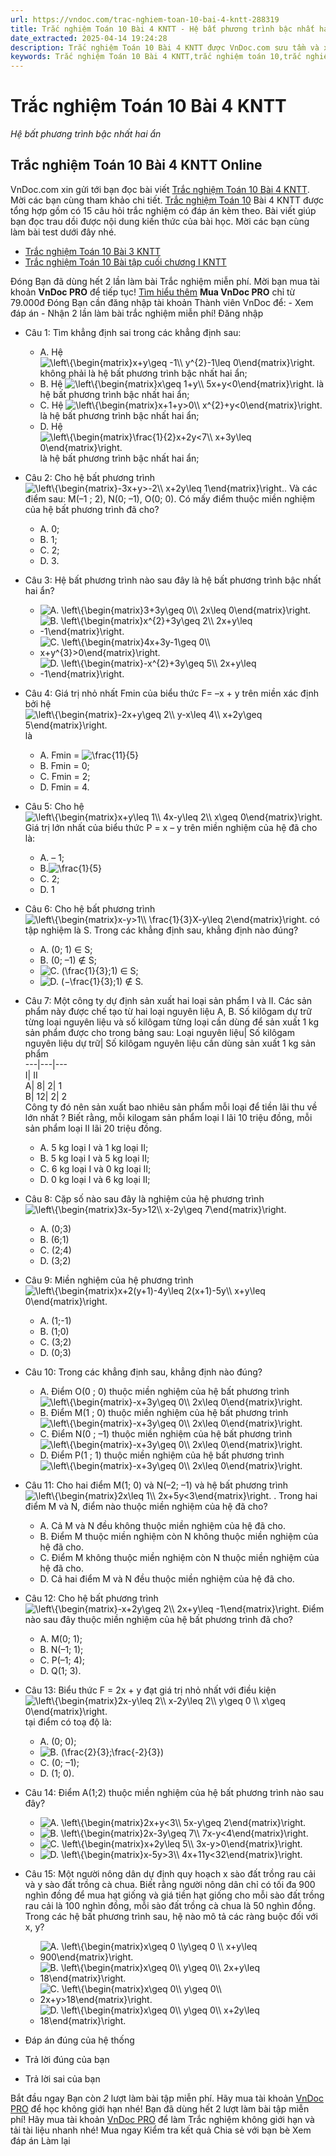 ```yaml
---
url: https://vndoc.com/trac-nghiem-toan-10-bai-4-kntt-288319
title: Trắc nghiệm Toán 10 Bài 4 KNTT - Hệ bất phương trình bậc nhất hai ẩn - VnDoc.com
date_extracted: 2025-04-14 19:24:28
description: Trắc nghiệm Toán 10 Bài 4 KNTT được VnDoc.com sưu tầm và xin gửi tới bạn đọc cùng tham khảo.
keywords: Trắc nghiệm Toán 10 Bài 4 KNTT,trắc nghiệm toán 10,trắc nghiệm toán 10 KNTT,toán 10,toán lớp 10,toán 10 KNTT,toán 10 bài 4,Hệ bất phương trình bậc nhất hai ẩn
---
```


# Trắc nghiệm Toán 10 Bài 4 KNTT
 _Hệ bất phương trình bậc nhất hai ẩn_
## Trắc nghiệm Toán 10 Bài 4 KNTT Online
VnDoc.com xin gửi tới bạn đọc bài viết [Trắc nghiệm Toán 10 Bài 4 KNTT](<https://vndoc.com/trac-nghiem-toan-10-bai-4-kntt-288319>). Mời các bạn cùng tham khảo chi tiết.
[Trắc nghiệm Toán 10](<https://vndoc.com/test-mon-toan-lop10>) Bài 4 KNTT được tổng hợp gồm có 15 câu hỏi trắc nghiệm có đáp án kèm theo. Bài viết giúp bạn đọc trau dồi được nội dung kiến thức của bài học. Mời các bạn cùng làm bài test dưới đây nhé.
  * [Trắc nghiệm Toán 10 Bài 3 KNTT](<https://vndoc.com/trac-nghiem-toan-10-bai-3-kntt-288312>)
  * [Trắc nghiệm Toán 10 Bài tập cuối chương I KNTT](<https://vndoc.com/trac-nghiem-toan-10-bai-tap-cuoi-chuong-1-kntt-288308>)

Đóng
Bạn đã dùng hết 2 lần làm bài Trắc nghiệm miễn phí. Mời bạn mua tài khoản **VnDoc PRO** để tiếp tục\! [Tìm hiểu thêm](</pro>)
**Mua VnDoc PRO** chỉ từ 79.000đ
Đóng
Bạn cần đăng nhập tài khoản Thành viên VnDoc để:
\- Xem đáp án
\- Nhận 2 lần làm bài trắc nghiệm miễn phí\!
Đăng nhập 
  * Câu 1:
Tìm khẳng định sai trong các khẳng định sau:
    * A. Hệ ![\\left\\{\\begin{matrix}x+y\\geq -1\\\\ y^{2}-1\\leq 0\\end{matrix}\\right.](https://tex.vdoc.vn?tex=%5Cleft%5C%7B%5Cbegin%7Bmatrix%7Dx%2By%5Cgeq%20-1%5C%5C%20y%5E%7B2%7D-1%5Cleq%200%5Cend%7Bmatrix%7D%5Cright.) không phải là hệ bất phương trình bậc nhất hai ẩn;
    * B. Hệ ![\\left\\{\\begin{matrix}x\\geq 1+y\\\\ 5x+y<0\\end{matrix}\\right.](https://tex.vdoc.vn?tex=%5Cleft%5C%7B%5Cbegin%7Bmatrix%7Dx%5Cgeq%201%2By%5C%5C%205x%2By%3C0%5Cend%7Bmatrix%7D%5Cright.) là hệ bất phương trình bậc nhất hai ẩn;
    * C. Hệ ![\\left\\{\\begin{matrix}x+1+y>0\\\\ x^{2}+y<0\\end{matrix}\\right.](https://tex.vdoc.vn?tex=%5Cleft%5C%7B%5Cbegin%7Bmatrix%7Dx%2B1%2By%3E0%5C%5C%20x%5E%7B2%7D%2By%3C0%5Cend%7Bmatrix%7D%5Cright.) là hệ bất phương trình bậc nhất hai ẩn;
    * D. Hệ ![\\left\\{\\begin{matrix}\\frac{1}{2}x+2y<7\\\\ x+3y\\leq 0\\end{matrix}\\right.](https://tex.vdoc.vn?tex=%5Cleft%5C%7B%5Cbegin%7Bmatrix%7D%5Cfrac%7B1%7D%7B2%7Dx%2B2y%3C7%5C%5C%20x%2B3y%5Cleq%200%5Cend%7Bmatrix%7D%5Cright.) là hệ bất phương trình bậc nhất hai ẩn;
  * Câu 2:
Cho hệ bất phương trình ![\\left\\{\\begin{matrix}-3x+y>-2\\\\ x+2y\\leq 1\\end{matrix}\\right.](https://tex.vdoc.vn?tex=%5Cleft%5C%7B%5Cbegin%7Bmatrix%7D-3x%2By%3E-2%5C%5C%20x%2B2y%5Cleq%201%5Cend%7Bmatrix%7D%5Cright.). Và các điểm sau: M\(–1 ; 2\), N\(0; –1\), O\(0; 0\). Có mấy điểm thuộc miền nghiệm của hệ bất phương trình đã cho?
    * A. 0;
    * B. 1;
    * C. 2;
    * D. 3.
  * Câu 3:
Hệ bất phương trình nào sau đây là hệ bất phương trình bậc nhất hai ẩn?
    * ![A. \\left\\{\\begin{matrix}3+3y\\geq 0\\\\ 2x\\leq 0\\end{matrix}\\right.](https://tex.vdoc.vn?tex=A.%20%5Cleft%5C%7B%5Cbegin%7Bmatrix%7D3%2B3y%5Cgeq%200%5C%5C%202x%5Cleq%200%5Cend%7Bmatrix%7D%5Cright.)
    * ![B. \\left\\{\\begin{matrix}x^{2}+3y\\geq 2\\\\ 2x+y\\leq -1\\end{matrix}\\right.](https://tex.vdoc.vn?tex=B.%20%5Cleft%5C%7B%5Cbegin%7Bmatrix%7Dx%5E%7B2%7D%2B3y%5Cgeq%202%5C%5C%202x%2By%5Cleq%20-1%5Cend%7Bmatrix%7D%5Cright.)
    * ![C. \\left\\{\\begin{matrix}4x+3y-1\\geq 0\\\\ x+y^{3}>0\\end{matrix}\\right.](https://tex.vdoc.vn?tex=C.%20%5Cleft%5C%7B%5Cbegin%7Bmatrix%7D4x%2B3y-1%5Cgeq%200%5C%5C%20x%2By%5E%7B3%7D%3E0%5Cend%7Bmatrix%7D%5Cright.)
    * ![D. \\left\\{\\begin{matrix}-x^{2}+3y\\geq 5\\\\ 2x+y\\leq -1\\end{matrix}\\right.](https://tex.vdoc.vn?tex=D.%20%5Cleft%5C%7B%5Cbegin%7Bmatrix%7D-x%5E%7B2%7D%2B3y%5Cgeq%205%5C%5C%202x%2By%5Cleq%20-1%5Cend%7Bmatrix%7D%5Cright.)
  * Câu 4:
Giá trị nhỏ nhất Fmin của biểu thức F= –x + y trên miền xác định bởi hệ ![\\left\\{\\begin{matrix}-2x+y\\geq 2\\\\ y-x\\leq 4\\\\ x+2y\\geq 5\\end{matrix}\\right.](https://tex.vdoc.vn?tex=%5Cleft%5C%7B%5Cbegin%7Bmatrix%7D-2x%2By%5Cgeq%202%5C%5C%20y-x%5Cleq%204%5C%5C%20x%2B2y%5Cgeq%205%5Cend%7Bmatrix%7D%5Cright.) là
    * A. Fmin = ![\\frac{11}{5}](https://tex.vdoc.vn?tex=%5Cfrac%7B11%7D%7B5%7D)
    * B. Fmin = 0;
    * C. Fmin = 2;
    * D. Fmin = 4.
  * Câu 5:
Cho hệ ![\\left\\{\\begin{matrix}x+y\\leq 1\\\\ 4x-y\\leq 2\\\\ x\\geq 0\\end{matrix}\\right.](https://tex.vdoc.vn?tex=%5Cleft%5C%7B%5Cbegin%7Bmatrix%7Dx%2By%5Cleq%201%5C%5C%204x-y%5Cleq%202%5C%5C%20x%5Cgeq%200%5Cend%7Bmatrix%7D%5Cright.) Giá trị lớn nhất của biểu thức P = x – y trên miền nghiệm của hệ đã cho là:
    * A. – 1;
    * B.![\\frac{1}{5}](https://tex.vdoc.vn?tex=%5Cfrac%7B1%7D%7B5%7D)
    * C. 2;
    * D. 1
  * Câu 6:
Cho hệ bất phương trình ![\\left\\{\\begin{matrix}x-y>1\\\\ \\frac{1}{3}X-y\\leq 2\\end{matrix}\\right.](https://tex.vdoc.vn?tex=%5Cleft%5C%7B%5Cbegin%7Bmatrix%7Dx-y%3E1%5C%5C%20%5Cfrac%7B1%7D%7B3%7DX-y%5Cleq%202%5Cend%7Bmatrix%7D%5Cright.) có tập nghiệm là S. Trong các khẳng định sau, khẳng định nào đúng?
    * A. \(0; 1\) ∈ S;
    * B. \(0; –1\) ∉ S;
    * ![C. \(\\frac{1}{3};1\) ∈ S;](https://tex.vdoc.vn?tex=C.%20\(%5Cfrac%7B1%7D%7B3%7D%3B1\)%20%E2%88%88%20S%3B)
    * ![D. \(−\\frac{1}{3};1\) ∉ S.](https://tex.vdoc.vn?tex=D.%20\(%E2%88%92%5Cfrac%7B1%7D%7B3%7D%3B1\)%20%E2%88%89%20S.)
  * Câu 7:
Một công ty dự định sản xuất hai loại sản phẩm I và II. Các sản phẩm này được chế tạo từ hai loại nguyên liệu A, B. Số kilôgam dự trữ từng loại nguyên liệu và số kilôgam từng loại cần dùng để sản xuất 1 kg sản phẩm được cho trong bảng sau:
Loại nguyên liệu| Số kilôgam nguyên liệu dự trữ| Số kilôgam nguyên liệu cần dùng sản xuất 1 kg sản phẩm  
---|---|---  
I| II  
A| 8| 2| 1  
B| 12| 2| 2  
Công ty đó nên sản xuất bao nhiêu sản phẩm mỗi loại để tiền lãi thu về lớn nhất ? Biết rằng, mỗi kilogam sản phẩm loại I lãi 10 triệu đồng, mỗi sản phẩm loại II lãi 20 triệu đồng.
    * A. 5 kg loại I và 1 kg loại II;
    * B. 5 kg loại I và 5 kg loại II;
    * C. 6 kg loại I và 0 kg loại II;
    * D. 0 kg loại I và 6 kg loại II;
  * Câu 8:
Cặp số nào sau đây là nghiệm của hệ phương trình ![\\left\\{\\begin{matrix}3x-5y>12\\\\ x-2y\\geq 7\\end{matrix}\\right.](https://tex.vdoc.vn?tex=%5Cleft%5C%7B%5Cbegin%7Bmatrix%7D3x-5y%3E12%5C%5C%20x-2y%5Cgeq%207%5Cend%7Bmatrix%7D%5Cright.)
    * A. \(0;3\)
    * B. \(6;1\)
    * C. \(2;4\)
    * D. \(3;2\)
  * Câu 9:
Miền nghiệm của hệ phương trình ![\\left\\{\\begin{matrix}x+2\(y+1\)-4y\\leq 2\(x+1\)-5y\\\\ x+y\\leq 0\\end{matrix}\\right.](https://tex.vdoc.vn?tex=%5Cleft%5C%7B%5Cbegin%7Bmatrix%7Dx%2B2\(y%2B1\)-4y%5Cleq%202\(x%2B1\)-5y%5C%5C%20x%2By%5Cleq%200%5Cend%7Bmatrix%7D%5Cright.)
    * A. \(1;-1\)
    * B. \(1;0\)
    * C. \(3;2\)
    * D. \(0;3\)
  * Câu 10:
Trong các khẳng định sau, khẳng định nào đúng?
    * A. Điểm O\(0 ; 0\) thuộc miền nghiệm của hệ bất phương trình ![\\left\\{\\begin{matrix}-x+3y\\geq 0\\\\ 2x\\leq 0\\end{matrix}\\right.](https://tex.vdoc.vn?tex=%5Cleft%5C%7B%5Cbegin%7Bmatrix%7D-x%2B3y%5Cgeq%200%5C%5C%202x%5Cleq%200%5Cend%7Bmatrix%7D%5Cright.)
    * B. Điểm M\(1 ; 0\) thuộc miền nghiệm của hệ bất phương trình ![\\left\\{\\begin{matrix}-x+3y\\geq 0\\\\ 2x\\leq 0\\end{matrix}\\right.](https://tex.vdoc.vn?tex=%5Cleft%5C%7B%5Cbegin%7Bmatrix%7D-x%2B3y%5Cgeq%200%5C%5C%202x%5Cleq%200%5Cend%7Bmatrix%7D%5Cright.)
    * C. Điểm N\(0 ; –1\) thuộc miền nghiệm của hệ bất phương trình ![\\left\\{\\begin{matrix}-x+3y\\geq 0\\\\ 2x\\leq 0\\end{matrix}\\right.](https://tex.vdoc.vn?tex=%5Cleft%5C%7B%5Cbegin%7Bmatrix%7D-x%2B3y%5Cgeq%200%5C%5C%202x%5Cleq%200%5Cend%7Bmatrix%7D%5Cright.)
    * D. Điểm P\(1 ; 1\) thuộc miền nghiệm của hệ bất phương trình ![\\left\\{\\begin{matrix}-x+3y\\geq 0\\\\ 2x\\leq 0\\end{matrix}\\right.](https://tex.vdoc.vn?tex=%5Cleft%5C%7B%5Cbegin%7Bmatrix%7D-x%2B3y%5Cgeq%200%5C%5C%202x%5Cleq%200%5Cend%7Bmatrix%7D%5Cright.)
  * Câu 11:
Cho hai điểm M\(1; 0\) và N\(–2; –1\) và hệ bất phương trình ![\\left\\{\\begin{matrix}2x\\leq 1\\\\ 2x+5y<3\\end{matrix}\\right.](https://tex.vdoc.vn?tex=%5Cleft%5C%7B%5Cbegin%7Bmatrix%7D2x%5Cleq%201%5C%5C%202x%2B5y%3C3%5Cend%7Bmatrix%7D%5Cright.) . Trong hai điểm M và N, điểm nào thuộc miền nghiệm của hệ đã cho?
    * A. Cả M và N đều không thuộc miền nghiệm của hệ đã cho.
    * B. Điểm M thuộc miền nghiệm còn N không thuộc miền nghiệm của hệ đã cho.
    * C. Điểm M không thuộc miền nghiệm còn N thuộc miền nghiệm của hệ đã cho.
    * D. Cả hai điểm M và N đều thuộc miền nghiệm của hệ đã cho.
  * Câu 12:
Cho hệ bất phương trình ![\\left\\{\\begin{matrix}-x+2y\\geq 2\\\\ 2x+y\\leq -1\\end{matrix}\\right.](https://tex.vdoc.vn?tex=%5Cleft%5C%7B%5Cbegin%7Bmatrix%7D-x%2B2y%5Cgeq%202%5C%5C%202x%2By%5Cleq%20-1%5Cend%7Bmatrix%7D%5Cright.) Điểm nào sau đây thuộc miền nghiệm của hệ bất phương trình đã cho?
    * A. M\(0; 1\);
    * B. N\(–1; 1\);
    * C. P\(–1; 4\);
    * D. Q\(1; 3\).
  * Câu 13:
Biểu thức F = 2x + y đạt giá trị nhỏ nhất với điều kiện ![\\left\\{\\begin{matrix}2x-y\\leq 2\\\\ x-2y\\leq 2\\\\ y\\geq 0 \\\\ x\\geq 0\\end{matrix}\\right.](https://tex.vdoc.vn?tex=%5Cleft%5C%7B%5Cbegin%7Bmatrix%7D2x-y%5Cleq%202%5C%5C%20x-2y%5Cleq%202%5C%5C%20y%5Cgeq%200%20%5C%5C%20x%5Cgeq%200%5Cend%7Bmatrix%7D%5Cright.) tại điểm có toạ độ là:
    * A. \(0; 0\);
    * ![B. \(\\frac{2}{3};\\frac{-2}{3}\)](https://tex.vdoc.vn?tex=B.%20\(%5Cfrac%7B2%7D%7B3%7D%3B%5Cfrac%7B-2%7D%7B3%7D\))
    * C. \(0; –1\);
    * D. \(1; 0\).
  * Câu 14:
Điểm A\(1;2\) thuộc miền nghiệm của hệ bất phương trình nào sau đây?
    * ![A. \\left\\{\\begin{matrix}2x+y<3\\\\ 5x-y\\geq 2\\end{matrix}\\right.](https://tex.vdoc.vn?tex=A.%20%5Cleft%5C%7B%5Cbegin%7Bmatrix%7D2x%2By%3C3%5C%5C%205x-y%5Cgeq%202%5Cend%7Bmatrix%7D%5Cright.)
    * ![B. \\left\\{\\begin{matrix}2x-3y\\geq 7\\\\ 7x-y<4\\end{matrix}\\right.](https://tex.vdoc.vn?tex=B.%20%5Cleft%5C%7B%5Cbegin%7Bmatrix%7D2x-3y%5Cgeq%207%5C%5C%207x-y%3C4%5Cend%7Bmatrix%7D%5Cright.)
    * ![C. \\left\\{\\begin{matrix}x+2y\\leq 5\\\\ 3x-y>0\\end{matrix}\\right.](https://tex.vdoc.vn?tex=C.%20%5Cleft%5C%7B%5Cbegin%7Bmatrix%7Dx%2B2y%5Cleq%205%5C%5C%203x-y%3E0%5Cend%7Bmatrix%7D%5Cright.)
    * ![D. \\left\\{\\begin{matrix}x-5y>3\\\\ 4x+11y<32\\end{matrix}\\right.](https://tex.vdoc.vn?tex=D.%20%5Cleft%5C%7B%5Cbegin%7Bmatrix%7Dx-5y%3E3%5C%5C%204x%2B11y%3C32%5Cend%7Bmatrix%7D%5Cright.)
  * Câu 15:
Một người nông dân dự định quy hoạch x sào đất trồng rau cải và y sào đất trồng cà chua. Biết rằng người nông dân chỉ có tối đa 900 nghìn đồng để mua hạt giống và giá tiền hạt giống cho mỗi sào đất trồng rau cải là 100 nghìn đồng, mỗi sào đất trồng cà chua là 50 nghìn đồng. Trong các hệ bất phương trình sau, hệ nào mô tả các ràng buộc đối với x, y?
    * ![A. \\left\\{\\begin{matrix}x\\geq 0 \\\\y\\geq 0 \\\\ x+y\\leq 900\\end{matrix}\\right.](https://tex.vdoc.vn?tex=A.%20%5Cleft%5C%7B%5Cbegin%7Bmatrix%7Dx%5Cgeq%200%20%5C%5Cy%5Cgeq%200%20%5C%5C%20x%2By%5Cleq%20900%5Cend%7Bmatrix%7D%5Cright.)
    * ![B. \\left\\{\\begin{matrix}x\\geq 0\\\\ y\\geq 0\\\\ 2x+y\\leq 18\\end{matrix}\\right.](https://tex.vdoc.vn?tex=B.%20%5Cleft%5C%7B%5Cbegin%7Bmatrix%7Dx%5Cgeq%200%5C%5C%20y%5Cgeq%200%5C%5C%202x%2By%5Cleq%2018%5Cend%7Bmatrix%7D%5Cright.)
    * ![C. \\left\\{\\begin{matrix}x\\geq 0\\\\ y\\geq 0\\\\ 2x+y>18\\end{matrix}\\right.](https://tex.vdoc.vn?tex=C.%20%5Cleft%5C%7B%5Cbegin%7Bmatrix%7Dx%5Cgeq%200%5C%5C%20y%5Cgeq%200%5C%5C%202x%2By%3E18%5Cend%7Bmatrix%7D%5Cright.)
    * ![D. \\left\\{\\begin{matrix}x\\geq 0\\\\ y\\geq 0\\\\ x+2y\\leq 18\\end{matrix}\\right.](https://tex.vdoc.vn?tex=D.%20%5Cleft%5C%7B%5Cbegin%7Bmatrix%7Dx%5Cgeq%200%5C%5C%20y%5Cgeq%200%5C%5C%20x%2B2y%5Cleq%2018%5Cend%7Bmatrix%7D%5Cright.)

  * Đáp án đúng của hệ thống
  * Trả lời đúng của bạn
  * Trả lời sai của bạn

Bắt đầu ngay
Bạn còn _2_ lượt làm bài tập miễn phí. Hãy mua tài khoản [VnDoc PRO](</pro>) để học không giới hạn nhé\!  Bạn đã dùng hết 2 lượt làm bài tập miễn phí\! Hãy mua tài khoản [VnDoc PRO](</pro>) để làm Trắc nghiệm không giới hạn và tải tài liệu nhanh nhé\!  Mua ngay
Kiểm tra kết quả Chia sẻ với bạn bè Xem đáp án Làm lại
